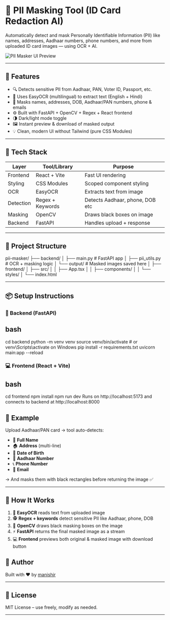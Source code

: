 # 🔐 PII Masking Tool (ID Card Redaction AI)

Automatically detect and mask Personally Identifiable Information (PII) like names, addresses, Aadhaar numbers, phone numbers, and more from uploaded ID card images — using OCR + AI.

![PII Masker UI Preview](./preview.png) <!-- Add screenshot if needed -->

---

## 🚀 Features

- 🔍 Detects sensitive PII from Aadhaar, PAN, Voter ID, Passport, etc.
- 🧠 Uses EasyOCR (multilingual) to extract text (English + Hindi)
- 🧼 Masks names, addresses, DOB, Aadhaar/PAN numbers, phone & emails
- ⚙️ Built with FastAPI + OpenCV + Regex + React frontend
- 🌗 Dark/light mode toggle
- 🖼 Instant preview & download of masked output
- 💡 Clean, modern UI without Tailwind (pure CSS Modules)

---

## 🧠 Tech Stack

| Layer     | Tool/Library         | Purpose                         |
|-----------|----------------------|---------------------------------|
| Frontend  | React + Vite         | Fast UI rendering               |
| Styling   | CSS Modules          | Scoped component styling        |
| OCR       | EasyOCR              | Extracts text from image        |
| Detection | Regex + Keywords     | Detects Aadhaar, phone, DOB etc |
| Masking   | OpenCV               | Draws black boxes on image      |
| Backend   | FastAPI              | Handles upload + response       |

---

## 📂 Project Structure

pii-masker/
├── backend/
│ ├── main.py # FastAPI app
│ ├── pii_utils.py # OCR + masking logic
│ └── output/ # Masked images saved here
│
├── frontend/
│ ├── src/
│ │ ├── App.tsx
│ │ ├── components/
│ │ └── styles/
│ └── index.html


---

## 📦 Setup Instructions

### 🔧 Backend (FastAPI)

## bash

cd backend
python -m venv venv
source venv/bin/activate  # or venv\Scripts\activate on Windows
pip install -r requirements.txt
uvicorn main:app --reload 

### 💻 Frontend (React + Vite)

## bash

cd frontend
npm install
npm run dev
Runs on http://localhost:5173 and connects to backend at http://localhost:8000

## 📸 Example

Upload Aadhaar/PAN card → tool auto-detects:

- 👤 **Full Name**
- 🏠 **Address** (multi-line)
- 🎂 **Date of Birth**
- 🔢 **Aadhaar Number**
- 📞 **Phone Number**
- 📧 **Email**

→ And masks them with black rectangles before returning the image ✅

---

## 🤖 How It Works

1. 🧠 **EasyOCR** reads text from uploaded image  
2. 🕵️ **Regex + keywords** detect sensitive PII like Aadhaar, phone, DOB  
3. 🧱 **OpenCV** draws black masking boxes on the image  
4. ⚡ **FastAPI** returns the final masked image as a stream  
5. 💻 **Frontend** previews both original & masked image with download button

## 🙌 Author

Built with ❤️ by [manishjr](https://github.com/manishjr18)

---

## 📄 License

MIT License – use freely, modify as needed.

---
